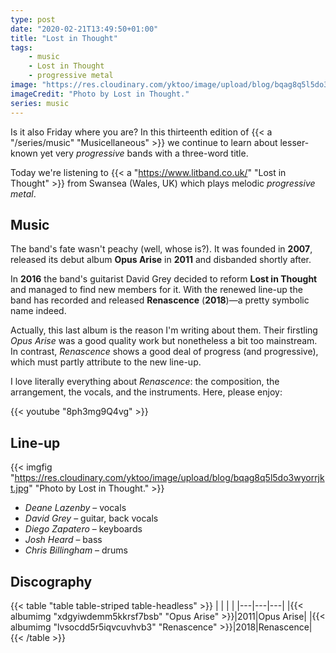 ```yaml
---
type: post
date: "2020-02-21T13:49:50+01:00"
title: "Lost in Thought"
tags:
    - music
    - Lost in Thought
    - progressive metal
image: "https://res.cloudinary.com/yktoo/image/upload/blog/bqag8q5l5do3wyorrjkt.jpg"
imageCredit: "Photo by Lost in Thought."
series: music
---
```


Is it also Friday where you are? In this thirteenth edition of {{< a "/series/music" "Musicellaneous" >}} we continue to learn about lesser-known yet very *progressive* bands with a three-word title.

Today we're listening to {{< a "https://www.litband.co.uk/" "Lost in Thought" >}} from Swansea (Wales, UK) which plays melodic *progressive metal*.

<!--more-->

## Music

The band's fate wasn't peachy (well, whose is?). It was founded in **2007**, released its debut album **Opus Arise** in **2011** and disbanded shortly after.

In **2016** the band's guitarist David Grey decided to reform **Lost in Thought** and managed to find new members for it. With the renewed line-up the band has recorded and released **Renascence** (**2018**)—a pretty symbolic name indeed.

Actually, this last album is the reason I'm writing about them. Their firstling *Opus Arise* was a good quality work but nonetheless a bit too mainstream. In contrast, *Renascence* shows a good deal of progress (and progressive), which must partly attribute to the new line-up.

I love literally everything about *Renascence*: the composition, the arrangement, the vocals, and the instruments. Here, please enjoy:

{{< youtube "8ph3mg9Q4vg" >}}

## Line-up

{{< imgfig "https://res.cloudinary.com/yktoo/image/upload/blog/bqag8q5l5do3wyorrjkt.jpg" "Photo by Lost in Thought." >}}

* *Deane Lazenby* – vocals
* *David Grey* – guitar, back vocals
* *Diego Zapatero* – keyboards
* *Josh Heard* – bass
* *Chris Billingham* – drums

## Discography

{{< table "table table-striped table-headless" >}}
|   |   |   |
|---|---|---|
|{{< albumimg "xdgyiwdemm5kkrsf7bsb" "Opus Arise" >}}|2011|Opus Arise|
|{{< albumimg "lvsocdd5r5iqvcuvhvb3" "Renascence" >}}|2018|Renascence|
{{< /table >}}
